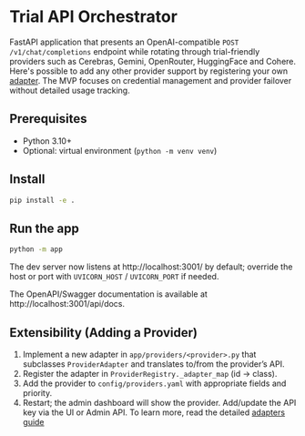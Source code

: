# Trial API Orchestrator

FastAPI application that presents an OpenAI-compatible `POST /v1/chat/completions` endpoint while rotating through trial-friendly providers such as Cerebras, Gemini, OpenRouter, HuggingFace and Cohere. Here's possible to add any other provider support by registering your own [adapter](./ai_docs/adapter_docs.md). The MVP focuses on credential management and provider failover without detailed usage tracking.

## Prerequisites

- Python 3.10+
- Optional: virtual environment (`python -m venv venv`)

## Install

```bash
pip install -e .
```

## Run the app

```bash
python -m app
```

The dev server now listens at http://localhost:3001/ by default; override the host or port with `UVICORN_HOST` / `UVICORN_PORT` if needed.

The OpenAPI/Swagger documentation is available at http://localhost:3001/api/docs.


## Extensibility (Adding a Provider)

1) Implement a new adapter in `app/providers/<provider>.py` that subclasses `ProviderAdapter` and translates to/from the provider’s API.
2) Register the adapter in `ProviderRegistry._adapter_map` (id → class).
3) Add the provider to `config/providers.yaml` with appropriate fields and priority.
4) Restart; the admin dashboard will show the provider. Add/update the API key via the UI or Admin API.
To learn more, read the detailed [adapters guide](./ai_docs/adapter_docs.md)
